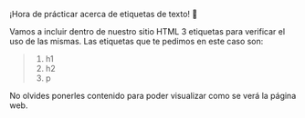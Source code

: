 ¡Hora de prácticar acerca de etiquetas de texto! :book:

Vamos a incluir dentro de nuestro sitio HTML 3 etiquetas para verificar el uso de las mismas.
Las etiquetas que te pedimos en este caso son:

> 1. h1
> 2. h2
> 3. p

No olvides ponerles contenido para poder visualizar como se verá la página web.